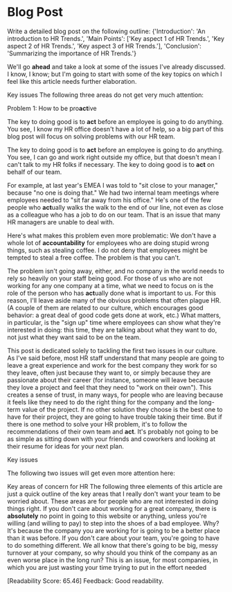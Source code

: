 # Blog Post

Write a detailed blog post on the following outline:
{'Introduction': 'An introduction to HR Trends.', 'Main Points': ['Key aspect 1 of HR Trends.', 'Key aspect 2 of HR Trends.', 'Key aspect 3 of HR Trends.'], 'Conclusion': 'Summarizing the importance of HR Trends.'}

We'll go **ahead** and take a look at some of the issues I've already discussed. I know, I know; but I'm going to start with some of the key topics on which I feel like this article needs further elaboration.

Key issues The following three areas do not get very much attention:

Problem 1: How to be pro**act**ive

The key to doing good is to **act** before an employee is going to do anything. You see, I know my HR office doesn't have a lot of help, so a big part of this blog post will focus on solving problems with our HR team.

The key to doing good is to **act** before an employee is going to do anything. You see, I can go and work right outside my office, but that doesn't mean I can't talk to my HR folks if necessary. The key to doing good is to **act** on behalf of our team.

For example, at last year's EMEA I was told to "sit close to your manager," because "no one is doing that." We had two internal team meetings where employees needed to "sit far away from his office." He's one of the few people who **act**ually walks the walk to the end of our line, not even as close as a colleague who has a job to do on our team. That is an issue that many HR managers are unable to deal with.

Here's what makes this problem even more problematic: We don't have a whole lot of **accountability** for employees who are doing stupid wrong things, such as stealing coffee. I do not deny that employees might be tempted to steal a free coffee. The problem is that you can't.

The problem isn't going away, either, and no company in the world needs to rely so heavily on your staff being good. For those of us who are not working for any one company at a time, what we need to focus on is the role of the person who has **act**ually done what is important to us. For this reason, I'll leave aside many of the obvious problems that often plague HR. (A couple of them are related to our culture, which encourages good behavior: a great deal of good code gets done at work, etc.) What matters, in particular, is the "sign up" time where employees can show what they're interested in doing: this time, they are talking about what they want to do, not just what they want said to be on the team.

This post is dedicated solely to tackling the first two issues in our culture. As I've said before, most HR staff understand that many people are going to leave a great experience and work for the best company they work for so they leave, often just because they want to, or simply because they are passionate about their career (for instance, someone will leave because they love a project and feel that they need to "work on their own"). This creates a sense of trust, in many ways, for people who are leaving because it feels like they need to do the right thing for the company and the long-term value of the project. If no other solution they choose is the best one to have for their project, they are going to have trouble taking their time. But if there is one method to solve your HR problem, it's to follow the recommendations of their own team and **act**. It's probably not going to be as simple as sitting down with your friends and coworkers and looking at their resume for ideas for your next plan.

Key issues

The following two issues will get even more attention here:

Key areas of concern for HR The following three elements of this article are just a quick outline of the key areas that I really don't want your team to be worried about. These areas are for people who are not interested in doing things right. If you don't care about working for a great company, there is **absolutely** no point in going to this website or anything, unless you're willing (and willing to pay) to step into the shoes of a bad employee. Why? It's because the company you are working for is going to be a better place than it was before. If you don't care about your team, you're going to have to do something different. We all know that there's going to be big, messy turnover at your company, so why should you think of the company as an even worse place in the long run? This is an issue, for most companies, in which you are just wasting your time trying to put in the effort needed

[Readability Score: 65.46]
Feedback: Good readability.